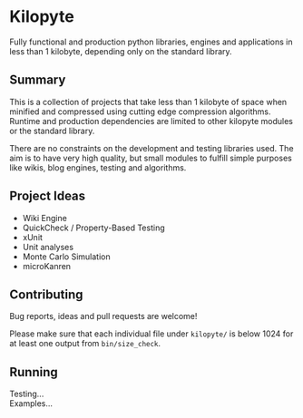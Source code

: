 # Kilopyte
Fully functional and production python libraries, engines and applications in less than 1 kilobyte, depending only on
the standard library.

## Summary
This is a collection of projects that take less than 1 kilobyte of space when minified and compressed using cutting edge
compression algorithms.  Runtime and production dependencies are limited to other kilopyte modules or the standard
library.

There are no constraints on the development and testing libraries used.  The aim is to have very high quality, but small
modules to fulfill simple purposes like wikis, blog engines, testing and algorithms.

## Project Ideas
 - Wiki Engine
 - QuickCheck / Property-Based Testing
 - xUnit
 - Unit analyses
 - Monte Carlo Simulation
 - microKanren

## Contributing
Bug reports, ideas and pull requests are welcome!

Please make sure that each individual file under `kilopyte/` is below 1024 for at least one output from
`bin/size_check`.

## Running
Testing...  
Examples...  
